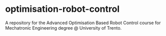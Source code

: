 # optimisation-robot-control
A repository for the Advanced Optimisation Based Robot Control course for Mechatronic Engineering degree @ University of Trento.
